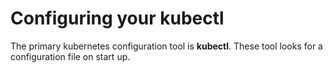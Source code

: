 # Configuring your kubectl

The primary kubernetes configuration tool is **kubectl**.  These tool looks for a configuration file on start up.
